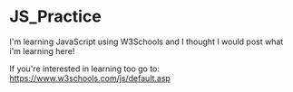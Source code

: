 # JS_Practice
I'm learning JavaScript using W3Schools and I thought I would post what i'm learning here!

If you're interested in learning too go to: https://www.w3schools.com/js/default.asp
